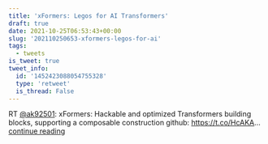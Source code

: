 ```yaml
---
title: 'xFormers: Legos for AI Transformers'
draft: true
date: 2021-10-25T06:53:43+00:00
slug: '202110250653-xformers-legos-for-ai'
tags:
  - tweets
is_tweet: true
tweet_info:
  id: '1452423088054755328'
  type: 'retweet'
  is_thread: False
---
```




RT [@ak92501](https://x.com/ak92501): xFormers: Hackable and optimized Transformers building blocks, supporting a composable construction
github: <https://t.co/HcAKA>… [continue reading](https://x.com/sytelus/status/1452423088054755328)
